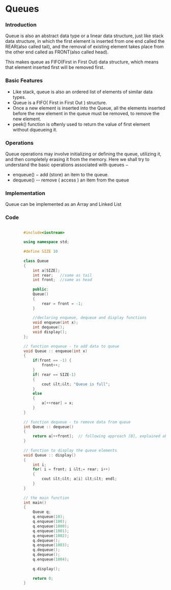 # Queues

### Introduction

Queue is also an abstract data type or a linear data structure, just like stack data structure, in which the first element is inserted from one end called the REAR(also called tail), and the removal of existing element takes place from the other end called as FRONT(also called head).

This makes queue as FIFO(First in First Out) data structure, which means that element inserted first will be removed first.

### Basic Features

- Like stack, queue is also an ordered list of elements of similar data types.
-  Queue is a FIFO( First in First Out ) structure.
- Once a new element is inserted into the Queue, all the elements inserted before the new element in the queue must be removed, to remove the new element.
- peek() function is oftenly used to return the value of first element without dqueueing it.

### Operations

Queue operations may involve initializing or defining the queue, utilizing it, and then completely erasing it from the memory. Here we shall try to understand the basic operations associated with queues −

- enqueue() − add (store) an item to the queue.
-  dequeue() -- remove ( access ) an item from the queue

### Implementation

Queue can be implemented as an Array and Linked List

### Code

```c++

        #include<iostream>
        
        using namespace std;
        
        #define SIZE 10
        
        class Queue
        {
            int a[SIZE];
            int rear;   //same as tail
            int front;  //same as head
            
            public:
            Queue()
            {
                rear = front = -1;
            }
            
            //declaring enqueue, dequeue and display functions
            void enqueue(int x);     
            int dequeue();
            void display();
        };
        
        // function enqueue - to add data to queue
        void Queue :: enqueue(int x)
        {
            if(front == -1) {
                front++;
            }
            if( rear == SIZE-1)
            {
                cout &lt;&lt; "Queue is full";
            }
            else
            {
                a[++rear] = x;
            }
        }
        
        // function dequeue - to remove data from queue
        int Queue :: dequeue()
        {
            return a[++front];  // following approach [B], explained above
        }
        
        // function to display the queue elements
        void Queue :: display()
        {
            int i;
            for( i = front; i &lt;= rear; i++)
            {
                cout &lt;&lt; a[i] &lt;&lt; endl;
            }
        }
        
        // the main function
        int main()
        {
            Queue q;
            q.enqueue(10);
            q.enqueue(100);
            q.enqueue(1000);
            q.enqueue(1001);
            q.enqueue(1002);
            q.dequeue();
            q.enqueue(1003);
            q.dequeue();
            q.dequeue();
            q.enqueue(1004);
            
            q.display();
            
            return 0;
        }
```



